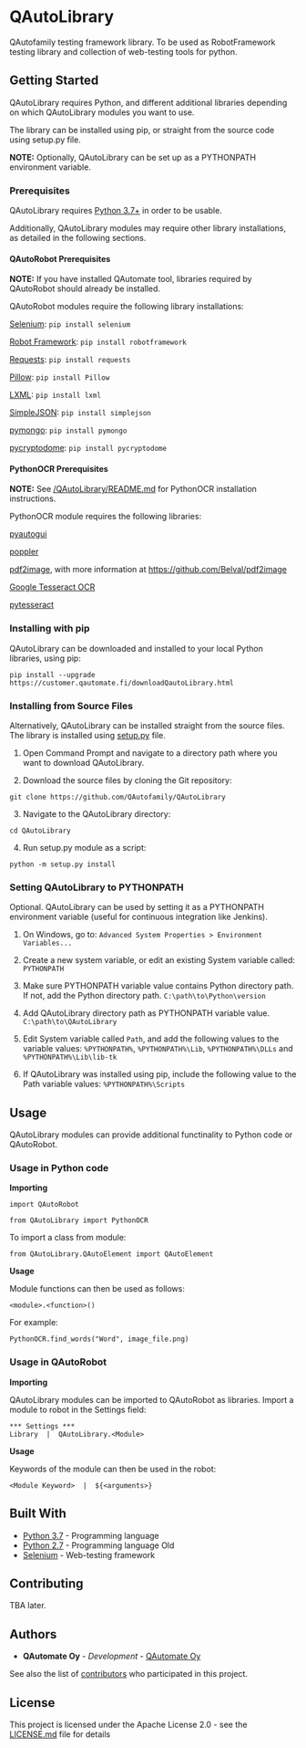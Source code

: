 # QAutoLibrary

QAutofamily testing framework library. To be used as RobotFramework testing library and collection of web-testing tools for python.

## Getting Started

QAutoLibrary requires Python, and different additional libraries depending on which QAutoLibrary modules you want to use.

The library can be installed using pip, or straight from the source code using setup.py file.

**NOTE:** Optionally, QAutoLibrary can be set up as a PYTHONPATH environment variable.

### Prerequisites

QAutoLibrary requires [Python 3.7+](https://docs.python.org/3/) in order to be usable.

Additionally, QAutoLibrary modules may require other library installations, as detailed in the following sections.

#### QAutoRobot Prerequisites

**NOTE:** If you have installed QAutomate tool, libraries required by QAutoRobot should already be installed.

QAutoRobot modules require the following library installations:

[Selenium](https://www.seleniumhq.org/docs/): ```pip install selenium```

[Robot Framework](http://robotframework.org/#documentation): ```pip install robotframework```

[Requests](http://docs.python-requests.org/en/master/): ```pip install requests```

[Pillow](https://pillow.readthedocs.io/en/stable/): ```pip install Pillow```

[LXML](https://lxml.de/): ```pip install lxml```

[SimpleJSON](https://simplejson.readthedocs.io/en/latest/): ```pip install simplejson```

[pymongo](https://pypi.org/project/pymongo/): ```pip install pymongo```

[pycryptodome](https://pypi.org/project/pycryptodome/): ```pip install pycryptodome```

#### PythonOCR Prerequisites

**NOTE:** See [/QAutoLibrary/README.md](QAutoLibrary/README.md) for PythonOCR installation instructions.

PythonOCR module requires the following libraries:

[pyautogui](https://pypi.org/project/PyAutoGUI/)

[poppler](https://github.com/oschwartz10612/poppler-windows)

[pdf2image](https://pypi.org/project/pdf2image/), with more information at https://github.com/Belval/pdf2image

[Google Tesseract OCR](https://github.com/tesseract-ocr/tessdoc)

[pytesseract](https://pypi.org/project/pytesseract/)

### Installing with pip

QAutoLibrary can be downloaded and installed to your local Python libraries, using pip:

```pip install --upgrade https://customer.qautomate.fi/downloadQautoLibrary.html```

### Installing from Source Files

Alternatively, QAutoLibrary can be installed straight from the source files. The library is installed using [setup.py](setup.py) file.

1. Open Command Prompt and navigate to a directory path where you want to download QAutoLibrary.

2. Download the source files by cloning the Git repository:

```git clone https://github.com/QAutofamily/QAutoLibrary```

3. Navigate to the QAutoLibrary directory:

```cd QAutoLibrary```

4. Run setup.py module as a script:

```python -m setup.py install```

### Setting QAutoLibrary to PYTHONPATH

Optional. QAutoLibrary can be used by setting it as a PYTHONPATH environment variable (useful for continuous integration like Jenkins).

1. On Windows, go to: ```Advanced System Properties > Environment Variables...```

2. Create a new system variable, or edit an existing System variable called: ```PYTHONPATH```

3. Make sure PYTHONPATH variable value contains Python directory path. If not, add the Python directory path. ```C:\path\to\Python\version```

4. Add QAutoLibrary directory path as PYTHONPATH variable value. ```C:\path\to\QAutoLibrary```

5. Edit System variable called ```Path```, and add the following values to the variable values: ```%PYTHONPATH%```, ```%PYTHONPATH%\Lib```, ```%PYTHONPATH%\DLLs``` and ```%PYTHONPATH%\Lib\lib-tk```

6. If QAutoLibrary was installed using pip, include the following value to the Path variable values: ```%PYTHONPATH%\Scripts```

## Usage

QAutoLibrary modules can provide additional functinality to Python code or QAutoRobot.

### Usage in Python code

**Importing**

```import QAutoRobot```

```from QAutoLibrary import PythonOCR```

To import a class from module:

```from QAutoLibrary.QAutoElement import QAutoElement```

**Usage**

Module functions can then be used as follows:

```<module>.<function>()```

For example:

```PythonOCR.find_words("Word", image_file.png)```

### Usage in QAutoRobot

**Importing**

QAutoLibrary modules can be imported to QAutoRobot as libraries. Import a module to robot in the Settings field:

```
*** Settings ***
Library  |  QAutoLibrary.<Module>
```

**Usage**

Keywords of the module can then be used in the robot:

```<Module Keyword>  |  ${<arguments>}```

## Built With
* [Python 3.7](https://docs.python.org/3/) - Programming language
* [Python 2.7](https://docs.python.org/2/) - Programming language Old
* [Selenium](https://www.seleniumhq.org/docs/) - Web-testing framework

## Contributing

TBA later.

## Authors

* **QAutomate Oy** - *Development* - [QAutomate Oy](https://www.qautomate.fi/)

See also the list of [contributors](https://github.com/QAutoFamily/QAutoLibrary/contributors) who participated in this project.

## License

This project is licensed under the Apache License 2.0 - see the [LICENSE.md](LICENSE.md) file for details

